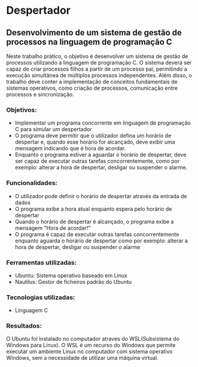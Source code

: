 # Despertador
## Desenvolvimento de um sistema de gestão de processos na linguagem de programação C

Neste trabalho prático, o objetivo é desenvolver um sistema de gestão de processos utilizando a linguagem de programação C. O sistema deverá ser capaz de criar processos filhos a partir de um processo pai, permitindo a execução simultânea de múltiplos processos independentes. Além disso, o trabalho deve conter a implementação de conceitos fundamentais de sistemas operativos, como criação de processos, comunicação entre processos e sincronização.

### Objetivos:
- Implementar um programa concorrente em linguagem de programação C para simular um despertador
- O programa deve permitir que o utilizador defina um horário de despertar e, quando esse horário for alcançado, deve exibir uma mensagem indicando que é hora de acordar.
- Enquanto o programa estiver a aguardar o horário de despertar, deve ser capaz de executar outras tarefas concorrentemente, como por exemplo: alterar a hora de despertar, desligar ou suspender o alarme.

### Funcionalidades:
- O utilizador pode definir o horário de despertar através da entrada de dados
- O programa exibe a hora atual enquanto espera pelo horário de despertar
- Quando o horário de despertar é alcançado, o programa exibe a mensagem "Hora de acordar!"
- O programa é capaz de executar outras tarefas concorrentemente enquanto aguarda o horário de despertar como por exemplo: alterar a hora de despertar, desligar ou suspender o alarme

### Ferramentas utilizadas:
- Ubuntu: Sistema operativo baseado em Linux
- Nautilus: Gestor de ficheiros padrão do Ubuntu

### Tecnologias utilizadas:
- Linguagem C

### Resultados:


O Ubuntu foi instalado no computador atraves do WSL(Subsistema do Windows para Linux). O WSL é um recurso do Windows que permite executar um ambiente Linux no computador com sistema operativo Windows, sem a necessidade de utilizar uma máquina virtual.
